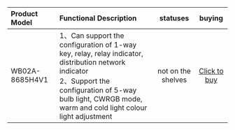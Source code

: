 

| Product Model                   | Functional Description                 | statuses               | buying                 |                        
| :------------------------ | :------------------------| :---------------: | :----------------: |
| WB02A-8685H4V1  |  1、Can support the configuration of 1-way key, relay, relay indicator, distribution network indicator<br>2、Support the configuration of 5-way bulb light, CWRGB mode, warm and cold light colour light adjustment   |        not on the shelves        |   [Click to buy]() |